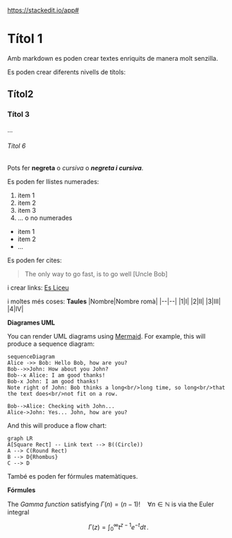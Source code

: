 https://stackedit.io/app#

# Títol 1
Amb markdown es poden crear textes enriquits de manera molt senzilla.

Es poden crear diferents nivells de títols:
## Títol2
### Títol 3
...
###### Títol 6


 Pots fer **negreta** o *cursiva* o ***negreta i cursiva***.


Es poden fer llistes numerades:
1. item 1
2. item 2
3. item 3
4. ...
o no numerades

- item 1
- item 2 
- ...

Es poden fer cites:
>The only way to go fast, is to go well [Uncle Bob]

i crear links:
[Es Liceu](https://esliceu.com)

i moltes més coses:
**Taules**
|Nombre|Nombre romà|
|--|--|
|1|I|
|2|II|
|3|III|
|4|IV|

**Diagrames UML**

You can render UML diagrams using [Mermaid](https://mermaidjs.github.io/). For example, this will produce a sequence diagram:

```mermaid
sequenceDiagram
Alice ->> Bob: Hello Bob, how are you?
Bob-->>John: How about you John?
Bob--x Alice: I am good thanks!
Bob-x John: I am good thanks!
Note right of John: Bob thinks a long<br/>long time, so long<br/>that the text does<br/>not fit on a row.

Bob-->Alice: Checking with John...
Alice->John: Yes... John, how are you?
```

And this will produce a flow chart:

```mermaid
graph LR
A[Square Rect] -- Link text --> B((Circle))
A --> C(Round Rect)
B --> D{Rhombus}
C --> D
```

També es poden fer fórmules matemàtiques.


**Fórmules**

The *Gamma function* satisfying $\Gamma(n) = (n-1)!\quad\forall n\in\mathbb N$ is via the Euler integral

$$
\Gamma(z) = \int_0^\infty t^{z-1}e^{-t}dt\,.
$$
